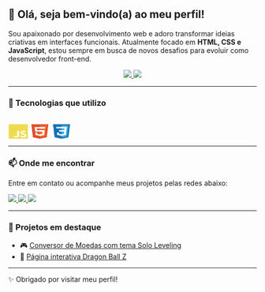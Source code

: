 ## 👋 Olá, seja bem-vindo(a) ao meu perfil!

Sou apaixonado por desenvolvimento web e adoro transformar ideias criativas em interfaces funcionais. Atualmente focado em **HTML, CSS e JavaScript**, estou sempre em busca de novos desafios para evoluir como desenvolvedor front-end.

<div align="center">
  <a href="https://github.com/ggovane">
    <img height="180em" src="https://github-readme-stats.vercel.app/api?username=ggovane&show_icons=true&theme=tokyonight&include_all_commits=true&count_private=true"/>
    <img height="180em" src="https://github-readme-stats.vercel.app/api/top-langs/?username=ggovane&layout=compact&langs_count=6&theme=tokyonight"/>
  </a>
</div>

---

### 🚀 Tecnologias que utilizo
<div style="display: inline_block"><br>
  <img align="center" alt="JavaScript" height="30" width="40" src="https://raw.githubusercontent.com/devicons/devicon/master/icons/javascript/javascript-plain.svg">
  <img align="center" alt="HTML5" height="30" width="40" src="https://raw.githubusercontent.com/devicons/devicon/master/icons/html5/html5-original.svg">
  <img align="center" alt="CSS3" height="30" width="40" src="https://raw.githubusercontent.com/devicons/devicon/master/icons/css3/css3-original.svg">
</div>

---

### 📫 Onde me encontrar
Entre em contato ou acompanhe meus projetos pelas redes abaixo:

<div>
  <a href="https://instagram.com/giumettitier" target="_blank">
    <img src="https://img.shields.io/badge/-Instagram-%23E4405F?style=for-the-badge&logo=instagram&logoColor=white">
  </a>
  <a href="mailto:gtm.dev@outlook.com" target="_blank">
    <img src="https://img.shields.io/badge/-Email-%23333?style=for-the-badge&logo=gmail&logoColor=white">
  </a>
  <a href="https://www.linkedin.com/in/giovanemettitier" target="_blank">
    <img src="https://img.shields.io/badge/-LinkedIn-%230077B5?style=for-the-badge&logo=linkedin&logoColor=white">
  </a>
</div>

---

### 🌱 Projetos em destaque

- 🎮 [Conversor de Moedas com tema Solo Leveling](https://ggovane.github.io/projeto-conversor-wons/)  
- 🐉 [Página interativa Dragon Ball Z]()

---

✨ Obrigado por visitar meu perfil!

